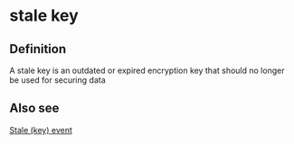 # stale key
## Definition
A stale key is an outdated or expired encryption key that should no longer be used for securing data

## Also see
[Stale (key) event](stale-event)